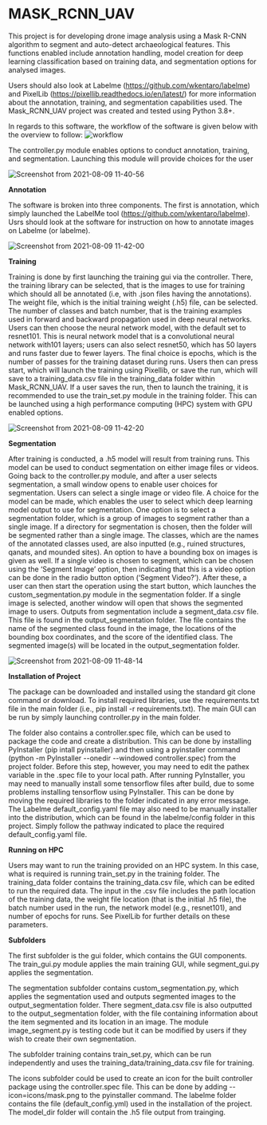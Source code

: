 <H1>MASK_RCNN_UAV</H1>

This project is for developing drone image analysis using a Mask R-CNN algorithm to segment and auto-detect archaeological features. This functions enabled include annotation handling, model creation for deep learning classification based on training data, and segmentation options for analysed images.

Users should also look at Labelme (https://github.com/wkentaro/labelme) and PixelLib (https://pixellib.readthedocs.io/en/latest/) for more information about the annotation, training, and segmentation capabilities used.  The Mask_RCNN_UAV project was created and tested using Python 3.8+.

In regards to this software, the workflow of the software is given below with the overview to follow:
![workflow](https://user-images.githubusercontent.com/6896620/128998737-e5e28587-e5ab-4451-aabf-da0f2d7c070a.jpg)




The controller.py module enables options to conduct annotation, training, and segmentation. Launching this module will provide choices for the user

![Screenshot from 2021-08-09 11-40-56](https://user-images.githubusercontent.com/6896620/128730858-dec2c198-0c88-4119-9411-3f0064028fe3.png)


<B>Annotation</B> 

The software is broken into three components. The first is annotation, which simply launched the LabelMe tool (https://github.com/wkentaro/labelme). Usrs should look at the software for instruction on how to annotate images on Labelme (or labelme).

![Screenshot from 2021-08-09 11-42-00](https://user-images.githubusercontent.com/6896620/128730951-e69d4315-73fd-46c2-9588-c8fe29acf536.png)


<B>Training</B>

Training is done by first launching the training gui via the controller. There, the training library can be selected, that is the images to use for training which should all be annotated (i.e, with .json files having the annotations). The weight file, which is the initial training weight (.h5) file, can be selected. The number of classes and batch number, that is the training examples used in forward and backward propagation used in deep neural networks. Users can then choose the neural network model, with the default set to resnet101. This is neural network model that is a convolutional neural network with101 layers; users can also select resnet50, which has 50 layers and runs faster due to fewer layers. The final choice is epochs, which is the number of passes for the training dataset during runs. Users then can press start, which will launch the training using Pixellib, or save the run, which will save to a training_data.csv file in the training_data folder within Mask_RCNN_UAV. If a user saves the run, then to launch the training, it is recommended to use the train_set.py module in the training folder. This can be launched using a high performance computing (HPC) system with GPU enabled options.

![Screenshot from 2021-08-09 11-42-20](https://user-images.githubusercontent.com/6896620/128733062-e5065f28-2f5c-43df-b766-1bc115caebf5.png)

<B>Segmentation</B>

After training is conducted, a .h5 model will result from training runs. This model can be used to conduct segmentation on either image files or videos. Going back to the controller.py module, and after a user selects segmentation, a small window opens to enable user choices for segmentation. Users can select a single image or video file. A choice for the model can be made, which enables the user to select which deep learning model output to use for segmentation. One option is to select a segmentation folder, which is a group of images to segment rather than a single image. If a directory for segmentation is chosen, then the folder will be segmented rather than a single image. The classes, which are the names of the annotated classes used, are also inputted (e.g., ruined structures, qanats, and mounded sites). An option to have a bounding box on images is given as well. If a single video is chosen to segment, which can be chosen using the ‘Segment Image’ option, then indicating that this is a video option can be done in the radio button option (‘Segment Video?’). After these, a user can then start the operation using the start button, which launches the custom_segmentation.py module in the segmentation folder. If a single image is selected, another window will open that shows the segmented image to users. Outputs from segmentation include a segment_data.csv file. This file is found in the output_segmentation folder. The file contains the name of the segmented class found in the image, the locations of the bounding box coordinates, and the score of the identified class. The segmented image(s) will be located in the output_segmentation folder.

![Screenshot from 2021-08-09 11-48-14](https://user-images.githubusercontent.com/6896620/128745750-256e5a11-d288-4691-aaa4-3a6129e2b878.png)



<B>Installation of Project</B>

The package can be downloaded and installed using the standard git clone command or download. To install required libraries, use the requirements.txt file in the main folder (i.e., pip install -r requirements.txt). The main GUI can be run by simply launching controller.py in the main folder.

The folder also contains a controller.spec file, which can be used to package the code and create a distribution. This can be done by installing PyInstaller (pip intall pyinstaller) and then using a pyinstaller command (python -m PyInstaller --onedir --windowed controller.spec) from the project folder. Before this step, however, you may need to edit the pathex variable in the .spec file to your local path. After running PyInstaller, you may need to manually install some tensorflow files after build, due to some problems installing tensorflow using PyInstaller. This can be done by moving the required libraries to the folder indicated in any error message. The Labelme default_config.yaml file may also need to be manually installer into the distribution, which can be found in the labelme/config folder in this project. Simply follow the pathway indicated to place the required default_config.yaml file. 

<B>Running on HPC</B>

Users may want to run the training provided on an HPC system. In this case, what is required is running train_set.py in the training folder. The training_data folder contains the training_data.csv file, which can be edited to run the required data. The input in the .csv file includes the path location of the training data, the weight file location (that is the initial .h5 file), the batch number used in the run, the network model (e.g., resnet101), and number of epochs for runs. See PixelLib for further details on these parameters.

<B>Subfolders</B>

The first subfolder is the gui folder, which contains the GUI components. The train_gui.py module applies the main training GUI, while segment_gui.py applies the segmentation. 

The segmentation subfolder contains custom_segmentation.py, which applies the segmentation used and outputs segmented images to the output_segmentation folder. There segment_data.csv file is also outputted to the output_segmentation folder, with the file containing information about the item segmented and its location in an image. The module image_segment.py is testing code but it can be modified by users if they wish to create their own segmentation.

The subfolder training contains train_set.py, which can be run independently and uses the training_data/training_data.csv file for training. 

The icons subfolder could be used to create an icon for the built controller package using the controller.spec file. This can be done by adding --icon=icons/mask.png to the pyinstaller command. The labelme folder contains the file (default_config.yml) used in the installation of the project. The model_dir folder will contain the .h5 file output from trainging.






